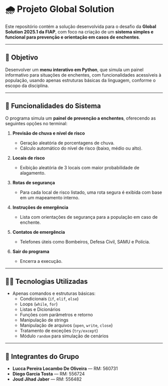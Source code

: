 # 🌧️ Projeto Global Solution

Este repositório contém a solução desenvolvida para o desafio da **Global Solution 2025.1 da FIAP**, com foco na criação de um **sistema simples e funcional para prevenção e orientação em casos de enchentes**.

---

## 🧠 Objetivo

Desenvolver um **menu interativo em Python**, que simula um painel informativo para situações de enchentes, com funcionalidades acessíveis à população, usando apenas estruturas básicas da linguagem, conforme o escopo da disciplina.

---

## 🧪 Funcionalidades do Sistema

O programa simula um **painel de prevenção a enchentes**, oferecendo as seguintes opções no terminal:

1. **Previsão de chuva e nível de risco**  
   - Geração aleatória de porcentagens de chuva.  
   - Cálculo automático do nível de risco (baixo, médio ou alto).  

2. **Locais de risco**  
   - Exibição aleatória de 3 locais com maior probabilidade de alagamento.

3. **Rotas de segurança**  
   - Para cada local de risco listado, uma rota segura é exibida com base em um mapeamento interno.

4. **Instruções de emergência**  
   - Lista com orientações de segurança para a população em caso de enchente.

5. **Contatos de emergência**  
   - Telefones úteis como Bombeiros, Defesa Civil, SAMU e Polícia.

6. **Sair do programa**  
   - Encerra a execução.

---

## 👨‍💻 Tecnologias Utilizadas

- Apenas comandos e estruturas básicas:
  - Condicionais (`if`, `elif`, `else`)
  - Loops (`while`, `for`)
  - Listas e Dicionários
  - Funções com parâmetros e retorno
  - Manipulação de strings
  - Manipulação de arquivos (`open`, `write`, `close`)
  - Tratamento de exceções (`try/except`)
  - Módulo `random` para simulação de cenários

---

## 👥 Integrantes do Grupo

- **Lucca Pereira Locambo De Oliveira** — RM: 560731  
- **Diego Garcia Tosta** — RM: 556724  
- **Joud Jihad Jaber** — RM: 556482

